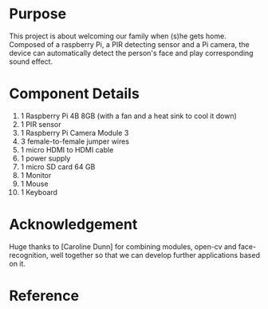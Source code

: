 
# Purpose
This project is about welcoming our family when (s)he gets home.
Composed of a raspberry Pi, a PIR detecting sensor and a Pi camera, the device can automatically detect the person's face and play corresponding sound effect.

# Component Details
1. 1 Raspberry Pi 4B 8GB (with a fan and a heat sink to cool it down)
2. 1 PIR sensor
3. 1 Raspberry Pi Camera Module 3
4. 3 female-to-female jumper wires
5. 1 micro HDMI to HDMI cable
6. 1 power supply
7. 1 micro SD card 64 GB
8. 1 Monitor
9. 1 Mouse
10. 1 Keyboard

# Acknowledgement
Huge thanks to [Caroline Dunn] for combining modules, open-cv and face-recognition, well together so that we can develop further applications based on it.

# Reference
[1]: https://www.tomshardware.com/how-to/raspberry-pi-facial-recognition
